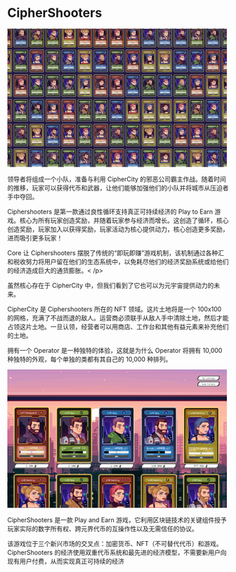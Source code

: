 # CipherShooters


![nidsngf](nidsngf.png)

<p>领导者将组成一个小队，准备与利用 CipherCity 的邪恶公司霸主作战。随着时间的推移，玩家可以获得代币和武器，让他们能够加强他们的小队并将城市从压迫者手中夺回。</p>
<p>Ciphershooters 是第一款通过良性循环支持真正可持续经济的 Play to Earn 游戏。核心为所有玩家创造奖励，并随着玩家参与经济而增长。这创造了循环，核心创造奖励，玩家加入以获得奖励，玩家活动为核心提供动力，核心创造更多奖励，进而吸引更多玩家！</p>
<p>Core 让 Ciphershooters 摆脱了传统的“即玩即赚”游戏机制，该机制通过各种汇和税收努力将用户留在他们的生态系统中，以免耗尽他们的经济奖励系统或给他们的经济造成巨大的通货膨胀。< /p>
<p>虽然核心存在于 CipherCity 中，但我们看到了它也可以为元宇宙提供动力的未来。</p>
<p>CipherCity 是 Ciphershooters 所在的 NFT 领域。这片土地将是一个 100x100 的网格，充满了不战而退的敌人。运营商必须联手从敌人手中清除土地，然后才能占领这片土地。一旦认领，经营者可以用商店、工作台和其他有益元素来补充他们的土地。</p>
<p>拥有一个 Operator 是一种独特的体验，这就是为什么 Operator 将拥有 10,000 种独特的外观，每个单独的类都有其自己的 10,000 种排列。</p>

![isdna](isdna.png)

CipherShooters 是一款 Play and Earn 游戏，它利用区块链技术的关键组件授予玩家实际的数字所有权、跨元界代币的互操作性以及无需信任的协议。

该游戏位于三个新兴市场的交叉点：加密货币、NFT（不可替代代币）和游戏。CipherShooters 的经济使用双重代币系统和最先进的经济模型，不需要新用户向现有用户付费，从而实现真正可持续的经济
